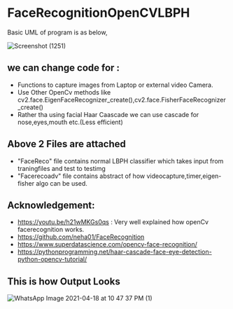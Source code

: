 # FaceRecognitionOpenCVLBPH

Basic UML of program is as below,

![Screenshot (1251)](https://user-images.githubusercontent.com/71014235/115183348-3ae02100-a0f9-11eb-8d5b-273df3180885.png)

## we can change code for : ##
* Functions to capture images from Laptop or external video Camera. 
* Use Other OpenCv methods like cv2.face.EigenFaceRecognizer_create(),cv2.face.FisherFaceRecognizer_create()
* Rather tha using facial Haar Caascade we can use cascade for nose,eyes,mouth etc.(Less efficient)

## Above 2 Files are attached ##
* "FaceReco" file contains normal LBPH classifier which takes input from traningfiles and test to testimg
* "Facerecoadv" file contains abstract of how videocapture,timer,eigen-fisher algo can be used.



## Acknowledgement: ##
* https://youtu.be/h21wMKGs0qs : Very well explained how openCv facerecognition works.
* https://github.com/neha01/FaceRecognition
* https://www.superdatascience.com/opencv-face-recognition/
* https://pythonprogramming.net/haar-cascade-face-eye-detection-python-opencv-tutorial/

## This is how Output Looks ##

![WhatsApp Image 2021-04-18 at 10 47 37 PM (1)](https://user-images.githubusercontent.com/71014235/115184813-39642800-a0fc-11eb-813d-92f575af62cd.jpeg)



